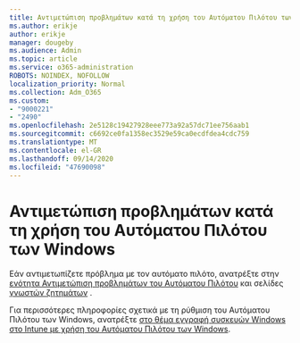 ```yaml
---
title: Αντιμετώπιση προβλημάτων κατά τη χρήση του Αυτόματου Πιλότου των Windows
ms.author: erikje
author: erikje
manager: dougeby
ms.audience: Admin
ms.topic: article
ms.service: o365-administration
ROBOTS: NOINDEX, NOFOLLOW
localization_priority: Normal
ms.collection: Adm_O365
ms.custom:
- "9000221"
- "2490"
ms.openlocfilehash: 2e5128c19427928eee773a92a57dc71ee756aab1
ms.sourcegitcommit: c6692ce0fa1358ec3529e59ca0ecdfdea4cdc759
ms.translationtype: MT
ms.contentlocale: el-GR
ms.lasthandoff: 09/14/2020
ms.locfileid: "47690098"
---
```

# <a name="troubleshoot-issues-when-using-windows-autopilot"></a>Αντιμετώπιση προβλημάτων κατά τη χρήση του Αυτόματου Πιλότου των Windows

Εάν αντιμετωπίζετε πρόβλημα με τον αυτόματο πιλότο, ανατρέξτε στην [ενότητα Αντιμετώπιση προβλημάτων του Αυτόματου Πιλότου](https://docs.microsoft.com/windows/deployment/windows-autopilot/troubleshooting) και σελίδες [γνωστών ζητημάτων](https://docs.microsoft.com/windows/deployment/windows-autopilot/known-issues) .

Για περισσότερες πληροφορίες σχετικά με τη ρύθμιση του Αυτόματου Πιλότου των Windows, ανατρέξτε [στο θέμα εγγραφή συσκευών Windows στο Intune με χρήση του Αυτόματου Πιλότου των Windows](https://docs.microsoft.com/intune/enrollment/enrollment-autopilot).

